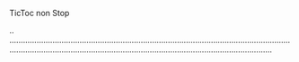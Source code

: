 TicToc non Stop

..
................................................................................................................................................................................................................................................